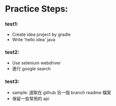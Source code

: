 # Practice Steps:

### test1:
* Create idea project by gradle
* Write 'hello idea' java

### test2:
* Use selenium webdriver
* 進行 google search

### test3:
* sample: 選取在 github 另一個 branch readme 檔案
* 保留一些常用的 api 